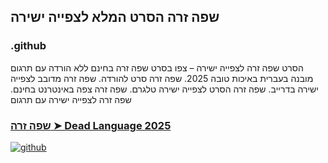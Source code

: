 ## שפה זרה הסרט המלא לצפייה ישירה

### .github

הסרט שפה זרה לצפייה ישירה – צפו בסרט שפה זרה בחינם ללא הורדה עם תרגום מובנה בעברית באיכות טובה 2025. שפה זרה סרט להורדה. שפה זרה מדובב לצפייה ישירה בדרייב. שפה זרה הסרט לצפייה ישירה טלגרם. שפה זרה צפה באינטרנט בחינם. שפה זרה לצפייה ישירה עם תרגום

### [שפה זרה ➤ Dead Language 2025](https://watching4khdmovies.blogspot.com/2025/08/dead-language.html)

<a href="https://watching4khdmovies.blogspot.com/2025/08/dead-language.html" rel="nofollow"><img src="https://image.tmdb.org/t/p/w1280/Adl1hqR32tN0SNRIjdtxHS3qc6B.jpg" alt="github" data-canonical-src="https://image.tmdb.org/t/p/w1280/Adl1hqR32tN0SNRIjdtxHS3qc6B.jpg" style="max-width: 100%;"></a>


